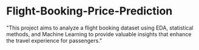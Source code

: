 # Flight-Booking-Price-Prediction
"This project aims to analyze a flight booking dataset using EDA, statistical methods, and Machine Learning to provide valuable insights that enhance the travel experience for passengers."
